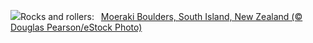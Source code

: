 ![](https://www.bing.com/th?id=OHR.BouldersNZ_EN-GB9218282319_UHD.jpg&w=1000)Rocks and rollers:&nbsp;&ensp;[Moeraki Boulders, South Island, New Zealand (© Douglas Pearson/eStock Photo)](https://www.bing.com/th?id=OHR.BouldersNZ_EN-GB9218282319_UHD.jpg)
<br><br/>
